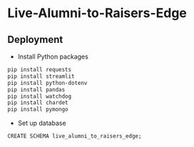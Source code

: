 # Live-Alumni-to-Raisers-Edge

## Deployment
- Install Python packages
```bash
pip install requests
pip install streamlit
pip install python-dotenv
pip install pandas
pip install watchdog
pip install chardet
pip install pymongo
```
- Set up database
```postgresql
CREATE SCHEMA live_alumni_to_raisers_edge;
```